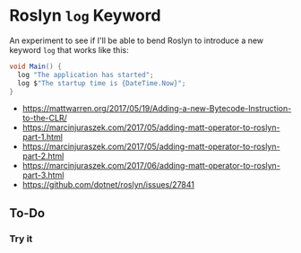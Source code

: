 # Roslyn `log` Keyword

An experiment to see if I'll be able to bend Roslyn to introduce a new keyword `log` that works like this:

```cs
void Main() {
  log "The application has started";
  log $"The startup time is {DateTime.Now}";
}
```

- https://mattwarren.org/2017/05/19/Adding-a-new-Bytecode-Instruction-to-the-CLR/
- https://marcinjuraszek.com/2017/05/adding-matt-operator-to-roslyn-part-1.html
- https://marcinjuraszek.com/2017/05/adding-matt-operator-to-roslyn-part-2.html
- https://marcinjuraszek.com/2017/06/adding-matt-operator-to-roslyn-part-3.html
- https://github.com/dotnet/roslyn/issues/27841

## To-Do

### Try it
